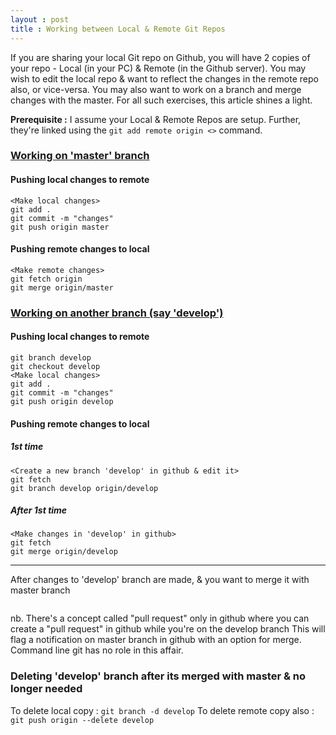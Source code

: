 ```yaml
---
layout : post
title : Working between Local & Remote Git Repos
---
```


If you are sharing your local Git repo on Github, you will have 2 copies of your repo - Local (in your PC) & Remote (in the Github server). You may wish to edit the local repo & want to reflect the changes in the remote repo also, or vice-versa. You may also want to work on a branch and merge changes with the master. For all such exercises, this article shines a light.

**Prerequisite :** I assume your Local & Remote Repos are setup. Further, they're linked using the `git add remote origin <>` command.

### <ins> Working on 'master' branch </ins>

#### Pushing local changes to remote

	<Make local changes>  
	git add .  
	git commit -m "changes"	
	git push origin master

#### Pushing remote changes to local

	<Make remote changes>  
	git fetch origin  
	git merge origin/master 

### <ins> Working on another branch (say 'develop') </ins>

#### Pushing local changes to remote

	git branch develop  
	git checkout develop  
	<Make local changes>  
	git add .  
	git commit -m "changes"  
	git push origin develop  

#### Pushing remote changes to local

##### 1st time

	<Create a new branch 'develop' in github & edit it>    
	git fetch  
	git branch develop origin/develop
		
##### After 1st time  

	<Make changes in 'develop' in github>  
	git fetch  
	git merge origin/develop
		
		
----------------------------------------------------------------------------------------  
After changes to 'develop' branch are made, & you want to merge it with master branch
```<On master branch> git merge develop
```
	
nb. There's a concept called "pull request" only in github where you can create a "pull request" in github while you're on the develop branch
    This will flag a notification on master branch in github with an option for merge. Command line git has no role in this affair.
	
### Deleting 'develop' branch after its merged with master & no longer needed 
  
To delete local copy : ```git branch -d develop```
To delete remote copy also : ```git push origin --delete develop```
